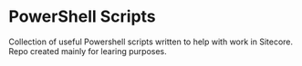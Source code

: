 # PowerShell Scripts
Collection of useful Powershell scripts written to help with work in Sitecore.
Repo created mainly for learing purposes.

